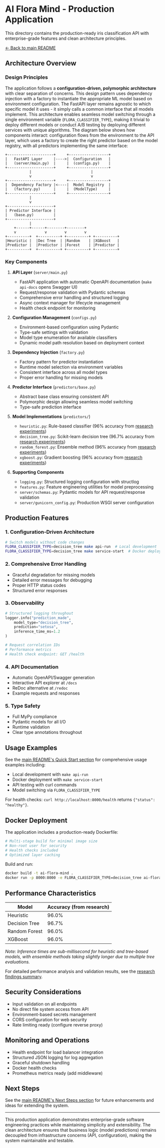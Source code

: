 # AI Flora Mind - Production Application

This directory contains the production-ready iris classification API with enterprise-grade features and clean architecture principles.

[← Back to main README](../README.md)

## Architecture Overview

### Design Principles

The application follows a **configuration-driven, polymorphic architecture** with clear separation of concerns. This design pattern uses dependency injection with a factory to instantiate the appropriate ML model based on environment configuration. The FastAPI layer remains agnostic to which specific model it uses - it simply calls a common interface that all models implement. This architecture enables seamless model switching through a single environment variable (`FLORA_CLASSIFIER_TYPE`), making it trivial to deploy different models or conduct A/B testing by deploying different services with unique algorithms. The diagram below shows how components interact: configuration flows from the environment to the API layer, which uses a factory to create the right predictor based on the model registry, with all predictors implementing the same interface:

```
+---------------------+     +------------------+
|   FastAPI Layer     |---->|  Configuration   |
|   (server/main.py)  |     |  (configs.py)    |
+---------------------+     +------------------+
           |                           |
           v                           v
+---------------------+     +------------------+
|  Dependency Factory |<----|  Model Registry  |
|   (factory.py)      |     |  (ModelType)     |
+---------------------+     +------------------+
           |
           v
+---------------------+
| Predictor Interface |
|   (base.py)         |
+---------------------+
           |
    +------+------+--------+--------+
    v             v        v        v
+----------+  +----------+ +----------+ +----------+
|Heuristic |  |Dec Tree  | |Random    | |XGBoost   |
|Predictor |  |Predictor | |Forest    | |Predictor |
+----------+  +----------+ +----------+ +----------+
```

### Key Components

1. **API Layer** (`server/main.py`)
   - FastAPI application with automatic OpenAPI documentation (`make api-docs` opens Swagger UI)
   - Request/response validation with Pydantic schemas
   - Comprehensive error handling and structured logging
   - Async context manager for lifecycle management
   - Health check endpoint for monitoring

2. **Configuration Management** (`configs.py`)
   - Environment-based configuration using Pydantic
   - Type-safe settings with validation
   - Model type enumeration for available classifiers
   - Dynamic model path resolution based on deployment context

3. **Dependency Injection** (`factory.py`)
   - Factory pattern for predictor instantiation
   - Runtime model selection via environment variables
   - Consistent interface across all model types
   - Proper error handling for missing models

4. **Predictor Interface** (`predictors/base.py`)
   - Abstract base class ensuring consistent API
   - Polymorphic design allowing seamless model switching
   - Type-safe prediction interface

5. **Model Implementations** (`predictors/`)
   - `heuristic.py`: Rule-based classifier (96% accuracy from [research experiments](../research/experiments/rule_based_heuristic/EXPERIMENT.md))
   - `decision_tree.py`: Scikit-learn decision tree (96.7% accuracy from [research experiments](../research/experiments/decision_tree/EXPERIMENT.md))
   - `random_forest.py`: Ensemble method (96% accuracy from [research experiments](../research/experiments/random_forest/EXPERIMENT.md))
   - `xgboost.py`: Gradient boosting (96% accuracy from [research experiments](../research/experiments/xgboost/EXPERIMENT.md))

6. **Supporting Components**
   - `logging.py`: Structured logging configuration with structlog
   - `features.py`: Feature engineering utilities for model preprocessing
   - `server/schemas.py`: Pydantic models for API request/response validation
   - `server/gunicorn_config.py`: Production WSGI server configuration

## Production Features

### 1. Configuration-Driven Architecture
```bash
# Switch models without code changes
FLORA_CLASSIFIER_TYPE=decision_tree make api-run  # Local development
FLORA_CLASSIFIER_TYPE=decision_tree make service-start  # Docker deployment
```

### 2. Comprehensive Error Handling
- Graceful degradation for missing models
- Detailed error messages for debugging
- Proper HTTP status codes
- Structured error responses

### 3. Observability
```python
# Structured logging throughout
logger.info("prediction_made", 
    model_type="decision_tree",
    prediction="setosa",
    inference_time_ms=1.2
)

# Request correlation IDs
# Performance metrics
# Health check endpoint: GET /health
```

### 4. API Documentation
- Automatic OpenAPI/Swagger generation
- Interactive API explorer at `/docs`
- ReDoc alternative at `/redoc`
- Example requests and responses

### 5. Type Safety
- Full MyPy compliance
- Pydantic models for all I/O
- Runtime validation
- Clear type annotations throughout

## Usage Examples

See the [main README's Quick Start section](../README.md#quick-start-get-it-running-in-2-minutes) for comprehensive usage examples including:
- Local development with `make api-run`
- Docker deployment with `make service-start`
- API testing with curl commands
- Model switching via `FLORA_CLASSIFIER_TYPE`

For health checks: `curl http://localhost:8000/health` returns `{"status": "healthy"}`.

## Docker Deployment

The application includes a production-ready Dockerfile:

```dockerfile
# Multi-stage build for minimal image size
# Non-root user for security
# Health checks included
# Optimized layer caching
```

Build and run:
```bash
docker build -t ai-flora-mind .
docker run -p 8000:8000 -e FLORA_CLASSIFIER_TYPE=decision_tree ai-flora-mind
```

## Performance Characteristics

| Model | Accuracy (from research) |
|-------|--------------------------|
| Heuristic | 96.0% |
| Decision Tree | 96.7% |
| Random Forest | 96.0% |
| XGBoost | 96.0% |

*Note: Inference times are sub-millisecond for heuristic and tree-based models, with ensemble methods taking slightly longer due to multiple tree evaluations.*

For detailed performance analysis and validation results, see the [research findings summary](../research/README.md#key-findings-summary).

## Security Considerations

- Input validation on all endpoints
- No direct file system access from API
- Environment-based secrets management
- CORS configuration for web security
- Rate limiting ready (configure reverse proxy)

## Monitoring and Operations

- Health endpoint for load balancer integration
- Structured JSON logging for log aggregation
- Graceful shutdown handling
- Docker health checks
- Prometheus metrics ready (add middleware)

## Next Steps

See the [main README's Next Steps section](../README.md#next-steps--future-enhancements) for future enhancements and ideas for extending the system.

---

This production application demonstrates enterprise-grade software engineering practices while maintaining simplicity and extensibility. The clean architecture ensures that business logic (model predictions) remains decoupled from infrastructure concerns (API, configuration), making the system maintainable and testable.